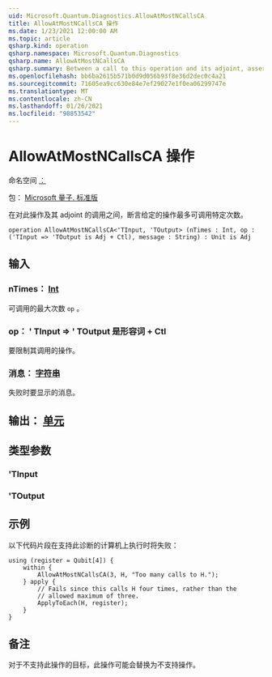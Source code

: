 ```yaml
---
uid: Microsoft.Quantum.Diagnostics.AllowAtMostNCallsCA
title: AllowAtMostNCallsCA 操作
ms.date: 1/23/2021 12:00:00 AM
ms.topic: article
qsharp.kind: operation
qsharp.namespace: Microsoft.Quantum.Diagnostics
qsharp.name: AllowAtMostNCallsCA
qsharp.summary: Between a call to this operation and its adjoint, asserts that a given operation is called at most a certain number of times.
ms.openlocfilehash: bb6ba2615b571b0d9d056b93f8e36d2dec0c4a21
ms.sourcegitcommit: 71605ea9cc630e84e7ef29027e1f0ea06299747e
ms.translationtype: MT
ms.contentlocale: zh-CN
ms.lasthandoff: 01/26/2021
ms.locfileid: "98853542"
---
```

# <a name="allowatmostncallsca-operation"></a>AllowAtMostNCallsCA 操作

命名空间 [：](xref:Microsoft.Quantum.Diagnostics)

包： [Microsoft 量子. 标准版](https://nuget.org/packages/Microsoft.Quantum.Standard)


在对此操作及其 adjoint 的调用之间，断言给定的操作最多可调用特定次数。

```qsharp
operation AllowAtMostNCallsCA<'TInput, 'TOutput> (nTimes : Int, op : ('TInput => 'TOutput is Adj + Ctl), message : String) : Unit is Adj
```


## <a name="input"></a>输入

### <a name="ntimes--int"></a>nTimes： [Int](xref:microsoft.quantum.lang-ref.int)

可调用的最大次数 `op` 。


### <a name="op--tinput--toutput--is-adj--ctl"></a>op： ' TInput => ' TOutput 是形容词 + Ctl

要限制其调用的操作。


### <a name="message--string"></a>消息： [字符串](xref:microsoft.quantum.lang-ref.string)

失败时要显示的消息。



## <a name="output--unit"></a>输出： [单元](xref:microsoft.quantum.lang-ref.unit)



## <a name="type-parameters"></a>类型参数

### <a name="tinput"></a>'TInput


### <a name="toutput"></a>'TOutput



## <a name="example"></a>示例

以下代码片段在支持此诊断的计算机上执行时将失败：

```qsharp
using (register = Qubit[4]) {
    within {
        AllowAtMostNCallsCA(3, H, "Too many calls to H.");
    } apply {
        // Fails since this calls H four times, rather than the
        // allowed maximum of three.
        ApplyToEach(H, register);
    }
}
```

## <a name="remarks"></a>备注

对于不支持此操作的目标，此操作可能会替换为不支持操作。